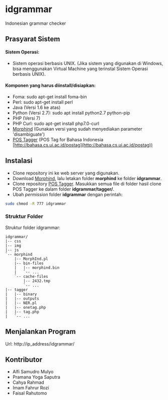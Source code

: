
# idgrammar
Indonesian grammar checker
## Prasyarat Sistem
#### Sistem Operasi:
- Sistem operasi berbasis UNIX.
(Jika sistem yang digunakan di Windows, bisa menggunakan Virtual Machine yang terinstal Sistem Operasi berbasis UNIX).

#### Komponen yang harus diinstall/disiapkan:
- Foma: sudo apt-get install foma-bin
- Perl: sudo apt-get install perl
- Java (Versi 1.6 ke atas)
- Python (Versi 2.7): sudo apt install python2.7 python-pip
- PHP (Versi 7)
- PHP Curl: sudo apt-get install php7.0-curl
- [Morphind](http://septinalarasati.com/morphind/#download) (Gunakan versi yang sudah menyediakan parameter 'disambiguate')
- [POS Tagger](https://github.com/andryluthfi/indonesian-postag) (POS Tag for Bahasa Indonesia [http://bahasa.cs.ui.ac.id/postag](http://bahasa.cs.ui.ac.id/postag))

## Instalasi
- Clone repository ini ke web server yang digunakan.
- Download [Morphind](http://septinalarasati.com/morphind/#download), lalu letakan folder **morphind** ke folder **idgrammar**.
- Clone repository [POS Tagger](https://github.com/andryluthfi/indonesian-postag). Masukkan semua file di folder hasil clone POS Tagger ke dalam folder **idgrammar/tagger/**.
- Ubah *permission* folder **idgrammar** dengan perintah:
```sh
sudo chmod -R 777 idgrammar
```

### Struktur Folder

Struktur folder idgrammar:

```
idgrammar/
|-- css
|-- img
|-- js
`-- morphind
    |-- MorphInd.pl
    |-- bin-files
    |   |-- morphind.bin
    |   `-- ...
    `-- cache-files
        |-- 2432.tmp
        `-- ...        
|-- tagger 
|	|-- binary
|	|-- outputs
|   |-- NER.pl
|   |-- onetag.php
|   |-- tag.php
|   `-- ...
```
## Menjalankan Program
Url: http://ip_address/idgrammar/

## Kontributor
- Alfi Samudro Mulyo
- Pramana Yoga Saputra
- Cahya Rahmad
- Imam Fahrur Rozi
- Faisal Rahutomo
